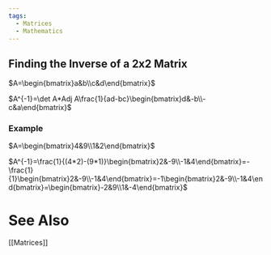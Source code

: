 ```yaml
---
tags:
  - Matrices
  - Mathematics
---
```

## Finding the Inverse of a 2x2 Matrix
$A=\begin{bmatrix}a&b\\c&d\end{bmatrix}$

$A^{-1}=\det A*Adj A\frac{1}{ad-bc}\begin{bmatrix}d&-b\\-c&a\end{bmatrix}$

### Example
$A=\begin{bmatrix}4&9\\1&2\end{bmatrix}$


$A^{-1}=\frac{1}{(4*2)-(9*1)}\begin{bmatrix}2&-9\\-1&4\end{bmatrix}=-\frac{1}{1}\begin{bmatrix}2&-9\\-1&4\end{bmatrix}=-1\begin{bmatrix}2&-9\\-1&4\end{bmatrix}=\begin{bmatrix}-2&9\\1&-4\end{bmatrix}$

# See Also
[[Matrices]]
